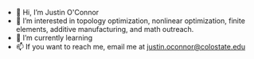 - 👋 Hi, I’m Justin O'Connor
- 👀 I’m interested in topology optimization, nonlinear optimization, finite elements, additive manufacturing, and math outreach.
- 🌱 I’m currently learning 
- 📫 If you want to reach me, email me at justin.oconnor@colostate.edu

<!---
juleoc02/juleoc02 is a ✨ special ✨ repository because its `README.md` (this file) appears on your GitHub profile.
You can click the Preview link to take a look at your changes.
--->
